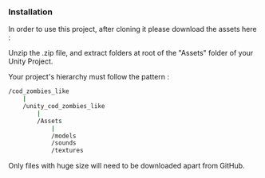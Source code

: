 ### Installation

In order to use this project, after cloning it please download the assets here :

Unzip the .zip file, and extract folders at root of the "Assets" folder of your Unity Project.

Your project's hierarchy must follow the pattern :

```sh
/cod_zombies_like
	|
	/unity_cod_zombies_like
		|
		/Assets
			|
			/models
			/sounds
			/textures
```

Only files with huge size will need to be downloaded apart from GitHub.